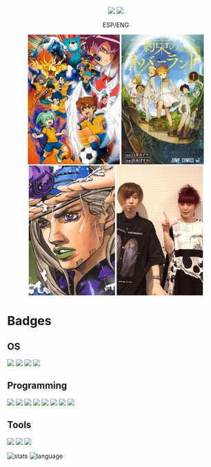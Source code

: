<p align="center">
<img src="https://raw.githubusercontent.com/joielechong/iso-country-flags-svg-collection/9ebbd577b9a70fbfd9a1931be80c66e0d2f31a9d/svg/country-4x3/es.svg" width="10%">
<img src="https://raw.githubusercontent.com/joielechong/iso-country-flags-svg-collection/9ebbd577b9a70fbfd9a1931be80c66e0d2f31a9d/svg/country-4x3/gb.svg" width="10%">
</p>

<p align="center">ESP/ENG</p>

<p align="center">
    <img src="https://github.com/arch-fan/random-anilist-favourite-img/blob/main/images/anime.jpg?raw=true" height="300px">
    <img src="https://github.com/arch-fan/random-anilist-favourite-img/blob/main/images/manga.jpg?raw=true" height="300px">
    <img src="https://github.com/arch-fan/random-anilist-favourite-img/blob/main/images/characters.jpg?raw=true" height="300px">
    <img src="https://github.com/arch-fan/random-anilist-favourite-img/blob/main/images/staff.jpg?raw=true" height="300px">
</p>

# Badges

## OS

<p>
    <img src="https://img.shields.io/badge/Arch_Linux-1793D1?style=for-the-badge&logo=arch-linux&logoColor=white">
    <img src="https://img.shields.io/badge/Debian-A81D33?style=for-the-badge&logo=debian&logoColor=white">
    <img src="https://img.shields.io/badge/Windows-0078D6?style=for-the-badge&logo=windows&logoColor=white">
    <img src="https://img.shields.io/badge/alacritty-F46D01?style=for-the-badge&logo=alacritty&logoColor=white">
</p>

## Programming

<p>
    <img src="https://img.shields.io/badge/JavaScript-323330?style=for-the-badge&logo=javascript&logoColor=F7DF1E">
    <img src="https://img.shields.io/badge/Python-FFD43B?style=for-the-badge&logo=python&logoColor=blue">
    <img src="https://img.shields.io/badge/HTML5-E34F26?style=for-the-badge&logo=html5&logoColor=white">
    <img src="https://img.shields.io/badge/CSS3-1572B6?style=for-the-badge&logo=css3&logoColor=white">
    <img src="https://img.shields.io/badge/node.js-6DA55F?style=for-the-badge&logo=node.js&logoColor=white">
    <img src="https://img.shields.io/badge/npm-CB3837?style=for-the-badge&logo=npm&logoColor=white">
    <img src="https://img.shields.io/badge/GIT-E44C30?style=for-the-badge&logo=git&logoColor=white">
    <img src="https://img.shields.io/badge/Visual%20Studio%20Code-0078d7.svg?style=for-the-badge&logo=visual-studio-code&logoColor=white">
</p>

## Tools

<p>
    <img src="https://img.shields.io/badge/Adobe%20Photoshop-31A8FF?style=for-the-badge&logo=Adobe%20Photoshop&logoColor=black">
    <img src="https://img.shields.io/badge/gimp-5C5543?style=for-the-badge&logo=gimp&logoColor=white">
    <img src="https://img.shields.io/badge/Microsoft_Office-D83B01?style=for-the-badge&logo=microsoft-office&logoColor=white">
</p>

![stats](https://github-readme-stats.vercel.app/api?username=arch-fan&show_icons=true&theme=tokyonight)
![language](https://github-readme-stats.vercel.app/api/top-langs/?username=arch-fan&langs_count=16&layout=compact&theme=tokyonight)
